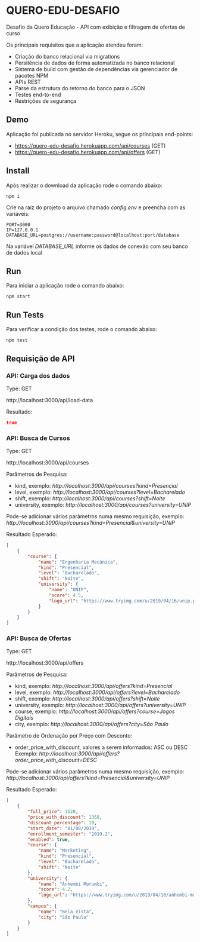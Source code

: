 # QUERO-EDU-DESAFIO
Desafio da Quero Educação - API com exibição e filtragem de ofertas de curso

Os principais requisitos que a aplicação atendeu foram:

*	Criação do banco relacional via migrations
*	Persitência de dados de forma automatizada no banco relacional
*	Sistema de build com gestão de dependências via gerenciador de pacotes NPM
*	APIs REST
*	Parse da estrutura do retorno do banco para o JSON
*	Testes end-to-end
*	Restrições de segurança

## Demo

Aplicação foi publicada no servidor Heroku, segue os principais end-points:

* https://quero-edu-desafio.herokuapp.com/api/courses (GET)
* https://quero-edu-desafio.herokuapp.com/api/offers (GET)

## Install

Após realizar o download da aplicação rode o comando abaixo:

`npm i`

Crie na raiz do projeto o arquivo chamado *config.env* e preencha com as variáveis:

```
PORT=3000
IP=127.0.0.1
DATABASE_URL=postgres://username:password@localhost:port/database
```

Na variável *DATABASE_URL* informe os dados de conexão com seu banco de dados local

## Run

Para iniciar a aplicação rode o comando abaixo:

 `npm start`

## Run Tests

Para verificar a condição dos testes, rode o comando abaixo:

`npm test`

## Requisição de API

### API: Carga dos dados
Type: GET

http://localhost:3000/api/load-data

Resultado:
```json
true
```

### API: Busca de Cursos
Type: GET

http://localhost:3000/api/courses

Parâmetros de Pesquisa:
* kind, exemplo: *http://localhost:3000/api/courses?kind=Presencial*
* level, exemplo: *http://localhost:3000/api/courses?level=Bacharelado*
* shift, exemplo: *http://localhost:3000/api/courses?shift=Noite*
* university, exemplo: *http://localhost:3000/api/courses?university=UNIP*

Pode-se adicionar vários parâmetros numa mesmo requisição, exemplo:
*http://localhost:3000/api/courses?kind=Presencial&university=UNIP*

Resultado Esperado:
```json
[
    {
        "course": {
            "name": "Engenharia Mecânica",
            "kind": "Presencial",
            "level": "Bacharelado",
            "shift": "Noite",
            "university": {
                "name": "UNIP",
                "score": 4.5,
                "logo_url": "https://www.tryimg.com/u/2019/04/16/unip.png"
            }
        }
    }
]
```

### API: Busca de Ofertas
Type: GET

http://localhost:3000/api/offers

Parâmetros de Pesquisa:
* kind, exemplo: *http://localhost:3000/api/offers?kind=Presencial*
* level, exemplo: *http://localhost:3000/api/offers?level=Bacharelado*
* shift, exemplo: *http://localhost:3000/api/offers?shift=Noite*
* university, exemplo: *http://localhost:3000/api/offers?university=UNIP*
* course, exemplo: *http://localhost:3000/api/offers?course=Jogos Digitais*
* city, exemplo: *http://localhost:3000/api/offers?city=São Paulo*

Parâmetro de Ordenação por Preço com Desconto:
* order_price_with_discount, valores a serem informados: ASC ou DESC
  Exemplo: *http://localhost:3000/api/offers?order_price_with_discount=DESC*

Pode-se adicionar vários parâmetros numa mesmo requisição, exemplo:
*http://localhost:3000/api/offers?kind=Presencial&university=UNIP*

Resultado Esperado:
```json
[
    {
        "full_price": 1520,
        "price_with_discount": 1368,
        "discount_percentage": 10,
        "start_date": "01/08/2019",
        "enrollment_semester": "2019.2",
        "enabled": true,
        "course": {
            "name": "Marketing",
            "kind": "Presencial",
            "level": "Bacharelado",
            "shift": "Noite"
        },
        "university": {
            "name": "Anhembi Morumbi",
            "score": 4.2,
            "logo_url": "https://www.tryimg.com/u/2019/04/16/anhembi-morumbi.png"
        },
        "campus": {
            "name": "Bela Vista",
            "city": "São Paulo"
        }
    }
]
```